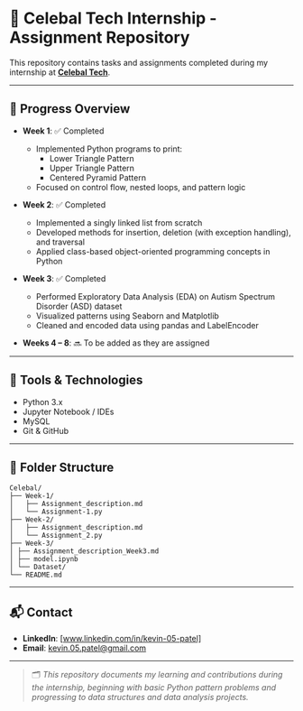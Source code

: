 # 💼 Celebal Tech Internship - Assignment Repository

This repository contains tasks and assignments completed during my internship at [**Celebal Tech**](https://celebaltech.com/).

---

## 📅 Progress Overview

- **Week 1**: ✅ Completed  
  - Implemented Python programs to print:
    - Lower Triangle Pattern
    - Upper Triangle Pattern
    - Centered Pyramid Pattern  
  - Focused on control flow, nested loops, and pattern logic

- **Week 2**: ✅ Completed  
  - Implemented a singly linked list from scratch
  - Developed methods for insertion, deletion (with exception handling), and traversal
  - Applied class-based object-oriented programming concepts in Python

- **Week 3**: ✅ Completed  
  - Performed Exploratory Data Analysis (EDA) on Autism Spectrum Disorder (ASD) dataset
  - Visualized patterns using Seaborn and Matplotlib
  - Cleaned and encoded data using pandas and LabelEncoder
  
- **Weeks 4 – 8**: 🔜 To be added as they are assigned

---

## 🧰 Tools & Technologies

- Python 3.x
- Jupyter Notebook / IDEs
- MySQL
- Git & GitHub

---

## 📁 Folder Structure

```
Celebal/
├── Week-1/
│   ├── Assignment_description.md
│   └── Assignment-1.py
├── Week-2/
│   ├── Assignment_description.md
│   └── Assignment_2.py
├── Week-3/
│ ├── Assignment_description_Week3.md
│ ├── model.ipynb
│ └── Dataset/
└── README.md
```

---

## 📬 Contact

- **LinkedIn**: [www.linkedin.com/in/kevin-05-patel]
- **Email**: kevin.05.patel@gmail.com

---

> 🗂 *This repository documents my learning and contributions during the internship, beginning with basic Python pattern problems and progressing to data structures and data analysis projects.*
